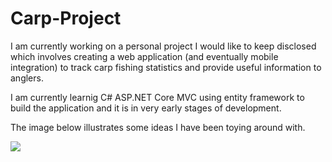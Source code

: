 # Carp-Project

I am currently working on a personal project I would like to keep disclosed which involves creating a web application (and eventually mobile integration) to track carp fishing statistics and provide useful information to anglers.

I am currently learnig C# ASP.NET Core MVC using entity framework to build the application and it is in very early stages of development.

The image below illustrates some ideas I have been toying around with.

![](https://i.ibb.co/ccVcpzp/Screenshot-1.png)
